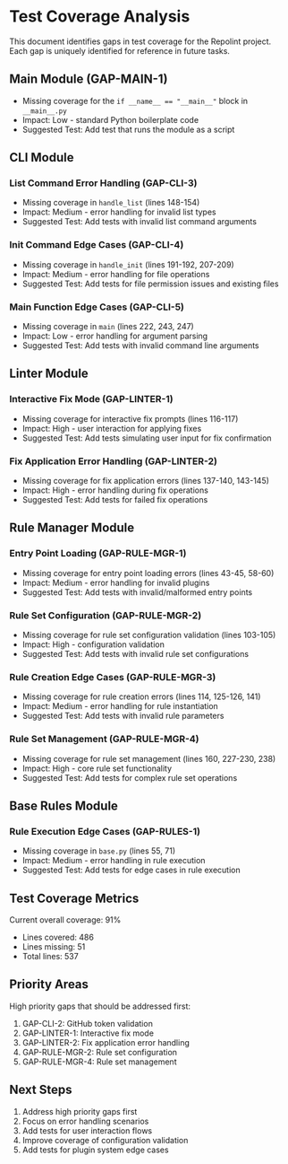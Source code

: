 # Test Coverage Analysis

This document identifies gaps in test coverage for the Repolint project. Each gap is uniquely identified for reference in future tasks.

## Main Module (GAP-MAIN-1)
- Missing coverage for the `if __name__ == "__main__"` block in `__main__.py`
- Impact: Low - standard Python boilerplate code
- Suggested Test: Add test that runs the module as a script

## CLI Module

### List Command Error Handling (GAP-CLI-3)
- Missing coverage in `handle_list` (lines 148-154)
- Impact: Medium - error handling for invalid list types
- Suggested Test: Add tests with invalid list command arguments

### Init Command Edge Cases (GAP-CLI-4)
- Missing coverage in `handle_init` (lines 191-192, 207-209)
- Impact: Medium - error handling for file operations
- Suggested Test: Add tests for file permission issues and existing files

### Main Function Edge Cases (GAP-CLI-5)
- Missing coverage in `main` (lines 222, 243, 247)
- Impact: Low - error handling for argument parsing
- Suggested Test: Add tests with invalid command line arguments

## Linter Module

### Interactive Fix Mode (GAP-LINTER-1)
- Missing coverage for interactive fix prompts (lines 116-117)
- Impact: High - user interaction for applying fixes
- Suggested Test: Add tests simulating user input for fix confirmation

### Fix Application Error Handling (GAP-LINTER-2)
- Missing coverage for fix application errors (lines 137-140, 143-145)
- Impact: High - error handling during fix operations
- Suggested Test: Add tests for failed fix operations

## Rule Manager Module

### Entry Point Loading (GAP-RULE-MGR-1)
- Missing coverage for entry point loading errors (lines 43-45, 58-60)
- Impact: Medium - error handling for invalid plugins
- Suggested Test: Add tests with invalid/malformed entry points

### Rule Set Configuration (GAP-RULE-MGR-2)
- Missing coverage for rule set configuration validation (lines 103-105)
- Impact: High - configuration validation
- Suggested Test: Add tests with invalid rule set configurations

### Rule Creation Edge Cases (GAP-RULE-MGR-3)
- Missing coverage for rule creation errors (lines 114, 125-126, 141)
- Impact: Medium - error handling for rule instantiation
- Suggested Test: Add tests with invalid rule parameters

### Rule Set Management (GAP-RULE-MGR-4)
- Missing coverage for rule set management (lines 160, 227-230, 238)
- Impact: High - core rule set functionality
- Suggested Test: Add tests for complex rule set operations

## Base Rules Module

### Rule Execution Edge Cases (GAP-RULES-1)
- Missing coverage in `base.py` (lines 55, 71)
- Impact: Medium - error handling in rule execution
- Suggested Test: Add tests for edge cases in rule execution

## Test Coverage Metrics

Current overall coverage: 91%
- Lines covered: 486
- Lines missing: 51
- Total lines: 537

## Priority Areas

High priority gaps that should be addressed first:
1. GAP-CLI-2: GitHub token validation
2. GAP-LINTER-1: Interactive fix mode
3. GAP-LINTER-2: Fix application error handling
4. GAP-RULE-MGR-2: Rule set configuration
5. GAP-RULE-MGR-4: Rule set management

## Next Steps

1. Address high priority gaps first
2. Focus on error handling scenarios
3. Add tests for user interaction flows
4. Improve coverage of configuration validation
5. Add tests for plugin system edge cases
